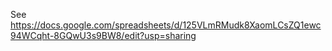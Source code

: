 See https://docs.google.com/spreadsheets/d/125VLmRMudk8XaomLCsZQ1ewc94WCqht-8GQwU3s9BW8/edit?usp=sharing
